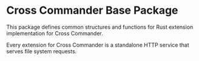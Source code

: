# Cross Commander Base Package

This package defines common structures and functions for Rust extension implementation for Cross Commander.

Every extension for Cross Commander is a standalone HTTP service that serves file system requests.
